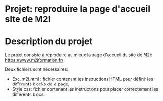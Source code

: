 # Projet: reproduire la page d'accueil site de M2i

# Description du projet
Le projet consiste à reproduire au mieux la page d'accueil du site de M2i: https://www.m2iformation.fr/

Deux fichiers sont nécessaires:
+ Exo_m2i.html : fichier contenant les instructions HTML pour définir les différents blocks de la page,
+ Style.css: fichier contenant les instructions pour placer correctement les différents blocs.
